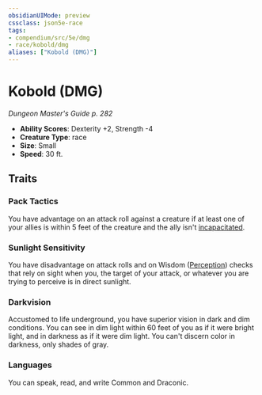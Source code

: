 ```yaml
---
obsidianUIMode: preview
cssclass: json5e-race
tags:
- compendium/src/5e/dmg
- race/kobold/dmg
aliases: ["Kobold (DMG)"]
---
```


# Kobold (DMG)
*Dungeon Master's Guide p. 282*

- **Ability Scores**: Dexterity +2, Strength -4
- **Creature Type**: race
- **Size**: Small
- **Speed**: 30 ft.


## Traits

### Pack Tactics

You have advantage on an attack roll against a creature if at least one of your allies is within 5 feet of the creature and the ally isn't [incapacitated](../../Rules%20&%20Options/5e%20Rules/conditions.md##incapacitated).

### Sunlight Sensitivity

You have disadvantage on attack rolls and on Wisdom ([Perception](../../Rules%20&%20Options/5e%20Rules/skills.md##Perception)) checks that rely on sight when you, the target of your attack, or whatever you are trying to perceive is in direct sunlight.

### Darkvision

Accustomed to life underground, you have superior vision in dark and dim conditions. You can see in dim light within 60 feet of you as if it were bright light, and in darkness as if it were dim light. You can't discern color in darkness, only shades of gray.

### Languages

You can speak, read, and write Common and Draconic.